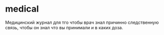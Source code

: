 # medical

Медицинский журнал для тго чтобы врач знал причинно следственную связь, чтобы он знал что вы принимали и в каких доза.

